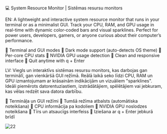 💻 System Resource Monitor | Sistēmas resursu monitors 

EN:
A lightweight and interactive system resource monitor that runs in your terminal or as a minimalist GUI.
Track your CPU, RAM, and GPU usage in real-time with dynamic color-coded bars and visual sparklines.
Perfect for power users, developers, gamers, or anyone curious about their computer’s performance.

🔹 Terminal and GUI modes
🔹 Dark mode support (auto-detects OS theme)
🔹 Per-core CPU stats
🔹 NVIDIA GPU usage detection
🔹 Clean and responsive interface
🔹 Quit anytime with q + Enter

LV:
Viegls un interaktīvs sistēmas resursu monitors, kas darbojas gan terminālī, gan vienkāršā GUI režīmā.
Reālā laikā seko līdzi CPU, RAM un GPU izmantojumam ar krāsainām indikācijām un vizuāliem "sparklines".
Ideāli piemērots datorentuziastiem, izstrādātājiem, spēlētājiem vai jebkuram, kas vēlas redzēt sava datora darbību.

🔹 Termināļa un GUI režīmi
🔹 Tumšā režīma atbalsts (automātiska noteikšana)
🔹 CPU informācija pa kodoliem
🔹 NVIDIA GPU noslodzes noteikšana
🔹 Tīrs un atsaucīgs interfeiss
🔹 Iziešana ar q + Enter jebkurā brīdī

![22](https://github.com/user-attachments/assets/900ad91d-5b1e-4419-9a57-8c10d0992859)
